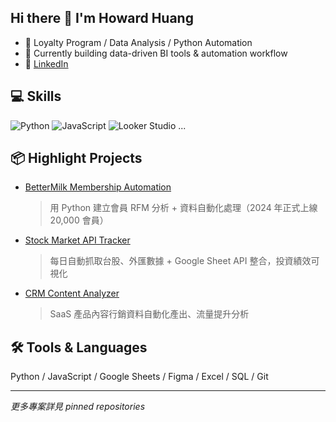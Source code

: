 ## Hi there 👋 I'm Howard Huang

<!--
**blackhuang0121/blackhuang0121** is a ✨ _special_ ✨ repository because its `README.md` (this file) appears on your GitHub profile.

Here are some ideas to get you started:

- 🔭 I’m currently working on ...
- 🌱 I’m currently learning ...
- 👯 I’m looking to collaborate on ...
- 🤔 I’m looking for help with ...
- 💬 Ask me about ...
- 📫 How to reach me: ...
- 😄 Pronouns: ...
- ⚡ Fun fact: ...
-->

- 🎯 Loyalty Program / Data Analysis / Python Automation
- 🌱 Currently building data-driven BI tools & automation workflow
- 🔗 [LinkedIn](https://www.linkedin.com/in/chihaohuang/)

## 💻 Skills
![Python](https://img.shields.io/badge/Python-3776AB?logo=python&logoColor=white)
![JavaScript](https://img.shields.io/badge/JavaScript-F7DF1E?logo=javascript&logoColor=black)
![Looker Studio](https://img.shields.io/badge/Looker-4285F4?logo=google-looker&logoColor=white)
...

## 📦 Highlight Projects

- [BetterMilk Membership Automation](https://github.com/xxx/bettermilk-cdp)  
  > 用 Python 建立會員 RFM 分析 + 資料自動化處理（2024 年正式上線 20,000 會員）
- [Stock Market API Tracker](https://github.com/xxx/stock-tracker)  
  > 每日自動抓取台股、外匯數據 + Google Sheet API 整合，投資績效可視化
- [CRM Content Analyzer](https://github.com/xxx/crm-analyzer)  
  > SaaS 產品內容行銷資料自動化產出、流量提升分析

## 🛠️ Tools & Languages
Python / JavaScript / Google Sheets / Figma / Excel / SQL / Git

---

*更多專案詳見 pinned repositories*
